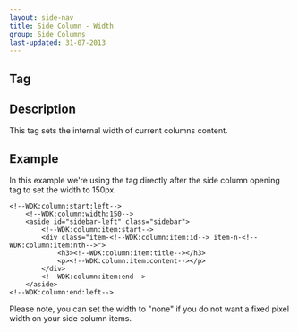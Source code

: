 ```yaml
---
layout: side-nav
title: Side Column - Width
group: Side Columns
last-updated: 31-07-2013
---
```


## Tag


## Description

This tag sets the internal width of current columns content.

## Example

In this example we're using the tag directly after the side column opening tag to set the width to 150px.

~~~
<!--WDK:column:start:left-->
	<!--WDK:column:width:150-->
	<aside id="sidebar-left" class="sidebar">
		<!--WDK:column:item:start-->
		<div class="item-<!--WDK:column:item:id--> item-n-<!--WDK:column:item:nth-->">
			<h3><!--WDK:column:item:title--></h3>
			<p><!--WDK:column:item:content--></p>
		</div>
		<!--WDK:column:item:end-->
	</aside>
<!--WDK:column:end:left-->
~~~

Please note, you can set the width to "none" if you do not want a fixed pixel width on your side column items.
